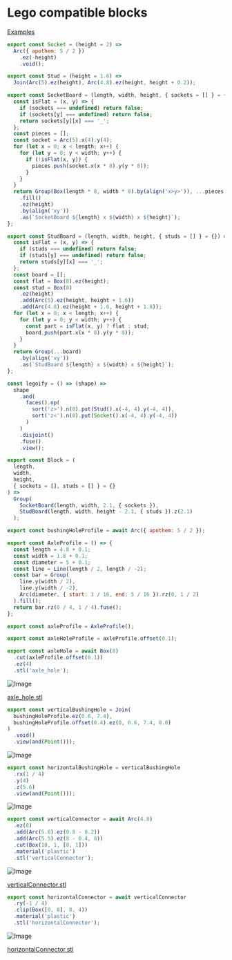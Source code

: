 # Lego compatible blocks

[Examples](../../../../nb/projects/lego/examples.md)

```JavaScript
export const Socket = (height = 2) =>
  Arc({ apothem: 5 / 2 })
    .ez(-height)
    .void();
```

```JavaScript
export const Stud = (height = 1.6) =>
  Join(Arc(5).ez(height), Arc(4.8).ez(height, height + 0.2));
```

```JavaScript
export const SocketBoard = (length, width, height, { sockets = [] } = {}) => {
  const isFlat = (x, y) => {
    if (sockets === undefined) return false;
    if (sockets[y] === undefined) return false;
    return sockets[y][x] === '_';
  };
  const pieces = [];
  const socket = Arc(5).x(4).y(4);
  for (let x = 0; x < length; x++) {
    for (let y = 0; y < width; y++) {
      if (!isFlat(x, y)) {
        pieces.push(socket.x(x * 8).y(y * 8));
      }
    }
  }
  return Group(Box(length * 8, width * 8).by(align('x>y>')), ...pieces)
    .fill()
    .ez(height)
    .by(align('xy'))
    .as(`SocketBoard ${length} x ${width} x ${height}`);
};
```

```JavaScript
export const StudBoard = (length, width, height, { studs = [] } = {}) => {
  const isFlat = (x, y) => {
    if (studs === undefined) return false;
    if (studs[y] === undefined) return false;
    return studs[y][x] === '_';
  };
  const board = [];
  const flat = Box(8).ez(height);
  const stud = Box(8)
    .ez(height)
    .add(Arc(5).ez(height, height + 1.6))
    .add(Arc(4.8).ez(height + 1.6, height + 1.8));
  for (let x = 0; x < length; x++) {
    for (let y = 0; y < width; y++) {
      const part = isFlat(x, y) ? flat : stud;
      board.push(part.x(x * 8).y(y * 8));
    }
  }
  return Group(...board)
    .by(align('xy'))
    .as(`StudBoard ${length} x ${width} x ${height}`);
};
```

```JavaScript
const legoify = () => (shape) =>
  shape
    .and(
      faces().op(
        sort('z>').n(0).put(Stud().x(-4, 4).y(-4, 4)),
        sort('z<').n(0).put(Socket().x(-4, 4).y(-4, 4))
      )
    )
    .disjoint()
    .fuse()
    .view();
```

```JavaScript
export const Block = (
  length,
  width,
  height,
  { sockets = [], studs = [] } = {}
) =>
  Group(
    SocketBoard(length, width, 2.1, { sockets }),
    StudBoard(length, width, height - 2.1, { studs }).z(2.1)
  );
```

```JavaScript
export const bushingHoleProfile = await Arc({ apothem: 5 / 2 });
```

```JavaScript
export const AxleProfile = () => {
  const length = 4.8 + 0.1;
  const width = 1.8 + 0.1;
  const diameter = 5 + 0.1;
  const line = Line(length / 2, length / -2);
  const bar = Group(
    line.y(width / 2),
    line.y(width / -2),
    Arc(diameter, { start: 3 / 16, end: 5 / 16 }).rz(0, 1 / 2)
  ).fill();
  return bar.rz(0 / 4, 1 / 4).fuse();
};
```

```JavaScript
export const axleProfile = AxleProfile();
```

```JavaScript
export const axleHoleProfile = axleProfile.offset(0.1);
```

```JavaScript
export const axleHole = await Box(8)
  .cut(axleProfile.offset(0.1))
  .ez(4)
  .stl('axle_hole');
```

![Image](lego.md.axleHole_axle_hole.png)

[axle_hole.stl](lego.axle_hole.stl)

```JavaScript
export const verticalBushingHole = Join(
  bushingHoleProfile.ez(0.6, 7.4),
  bushingHoleProfile.offset(0.4).ez(0, 0.6, 7.4, 8.0)
)
  .void()
  .view(and(Point()));
```

![Image](lego.md.verticalBushingHole.png)

```JavaScript
export const horizontalBushingHole = verticalBushingHole
  .rx(1 / 4)
  .y(4)
  .z(5.6)
  .view(and(Point()));
```

![Image](lego.md.horizontalBushingHole.png)

```JavaScript
export const verticalConnector = await Arc(4.8)
  .ez(8)
  .add(Arc(5.8).ez(0.8 - 0.2))
  .add(Arc(5.5).ez(8 - 0.4, 8))
  .cut(Box(10, 1, [8, 1]))
  .material('plastic')
  .stl('verticalConnector');
```

![Image](lego.md.verticalConnector_verticalConnector.png)

[verticalConnector.stl](lego.verticalConnector.stl)

```JavaScript
export const horizontalConnector = await verticalConnector
  .ry(-1 / 4)
  .clip(Box([0, 8], 8, 4))
  .material('plastic')
  .stl('horizontalConnector');
```

![Image](lego.md.horizontalConnector_horizontalConnector.png)

[horizontalConnector.stl](lego.horizontalConnector.stl)
